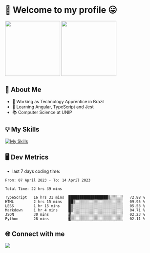# 🎉 Welcome to my profile 😛

<div>
  <img height="180em" src="https://github-readme-stats.vercel.app/api?username=VinicciusSantos&show_icons=true&icon_color=fff&include_all_commits=true&count_private=true&bg_color=30,0D1117,394AAB&title_color=fff&text_color=fff"/>
  <img height="180em" src="https://github-readme-stats.vercel.app/api/top-langs/?username=VinicciusSantos&langs_count=8&layout=compact&include_all_commits=true&count_private=true&bg_color=30,324295,324295&title_color=fff&text_color=fff"/>
</div>


## 📖 About Me
- 🔭 Working as Technology Apprentice in Brazil
- 🌱 Learning Angular, TypeScript and Jest
- 📚 Computer Science at UNIP

## 💡 My Skills

[![My Skills](https://skills.thijs.gg/icons?i=angular,react,html,css,sass,bootstrap,ts,js,nodejs,git,c,py,postgres)](https://github.com/VinicciusSantos)

## 🖥️ Dev Metrics

- last 7 days coding time:

<!--START_SECTION:waka-->

```text
From: 07 April 2023 - To: 14 April 2023

Total Time: 22 hrs 39 mins

TypeScript   16 hrs 31 mins  ██████████████████▒░░░░░░   72.88 %
HTML         2 hrs 15 mins   ██▒░░░░░░░░░░░░░░░░░░░░░░   09.95 %
LESS         1 hr 15 mins    █▒░░░░░░░░░░░░░░░░░░░░░░░   05.53 %
Markdown     1 hr 4 mins     █▒░░░░░░░░░░░░░░░░░░░░░░░   04.71 %
JSON         30 mins         ▓░░░░░░░░░░░░░░░░░░░░░░░░   02.23 %
Python       28 mins         ▓░░░░░░░░░░░░░░░░░░░░░░░░   02.11 %
```

<!--END_SECTION:waka-->

## 🌐 Connect with me

<a href="https://www.linkedin.com/in/vinicius-guedes-b817aa223/"><img src="https://img.shields.io/badge/LinkedIn-0077B5?style=for-the-badge&logo=linkedin&logoColor=white"/></a>

